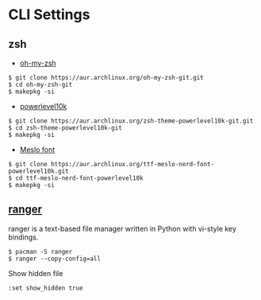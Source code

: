 # CLI Settings

## zsh

- [oh-my-zsh](https://aur.archlinux.org/packages/oh-my-zsh-git) 
```
$ git clone https://aur.archlinux.org/oh-my-zsh-git.git
$ cd oh-my-zsh-git
$ makepkg -si
```

- [powerlevel10k](https://aur.archlinux.org/packages/zsh-theme-powerlevel10k-git)
```
$ git clone https://aur.archlinux.org/zsh-theme-powerlevel10k-git.git
$ cd zsh-theme-powerlevel10k-git
$ makepkg -si
```
- [Meslo font](https://aur.archlinux.org/packages/ttf-meslo-nerd-font-powerlevel10k)
```
$ git clone https://aur.archlinux.org/ttf-meslo-nerd-font-powerlevel10k.git
$ cd ttf-meslo-nerd-font-powerlevel10k
$ makepkg -si
```

## [ranger](https://wiki.archlinux.org/title/ranger)
ranger is a text-based file manager written in Python with vi-style key bindings.

```
$ pacman -S ranger
$ ranger --copy-config=all
```

Show hidden file
```
:set show_hidden true
```
